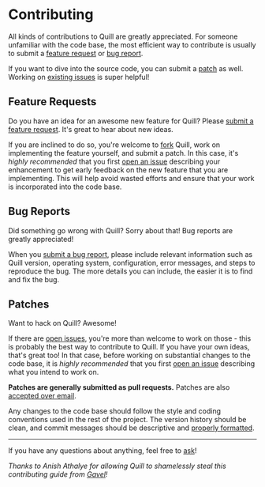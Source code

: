 Contributing
============

All kinds of contributions to Quill are greatly appreciated. For someone
unfamiliar with the code base, the most efficient way to contribute is usually
to submit a [feature request](#feature-requests) or [bug report](#bug-reports).

If you want to dive into the source code, you can submit a [patch](#patches) as
well. Working on [existing issues][issues] is super helpful!

Feature Requests
----------------

Do you have an idea for an awesome new feature for Quill? Please [submit a
feature request][issue]. It's great to hear about new ideas.

If you are inclined to do so, you're welcome to [fork][fork] Quill, work on
implementing the feature yourself, and submit a patch. In this case, it's
*highly recommended* that you first [open an issue][issue] describing your
enhancement to get early feedback on the new feature that you are implementing.
This will help avoid wasted efforts and ensure that your work is incorporated
into the code base.

Bug Reports
-----------

Did something go wrong with Quill? Sorry about that! Bug reports are greatly
appreciated!

When you [submit a bug report][issue], please include relevant information such
as Quill version, operating system, configuration, error messages, and steps to
reproduce the bug. The more details you can include, the easier it is to find
and fix the bug.

Patches
-------

Want to hack on Quill? Awesome!

If there are [open issues][issues], you're more than welcome to work on those -
this is probably the best way to contribute to Quill. If you have your own
ideas, that's great too! In that case, before working on substantial changes to
the code base, it is *highly recommended* that you first [open an issue][issue]
describing what you intend to work on.

**Patches are generally submitted as pull requests.** Patches are also
[accepted over email][email].

Any changes to the code base should follow the style and coding conventions
used in the rest of the project. The version history should be clean, and
commit messages should be descriptive and [properly formatted][commit-messages].

---

If you have any questions about anything, feel free to [ask][email]!

*Thanks to Anish Athalye for allowing Quill to shamelessly steal this contributing guide from [Gavel][gavel]!*

[issue]: https://github.com/techx/quill/issues/new
[issues]: https://github.com/techx/quill/issues
[fork]: https://github.com/techx/quill/fork
[email]: mailto:quill@hackmit.org
[commit-messages]: http://tbaggery.com/2008/04/19/a-note-about-git-commit-messages.html
[gavel]: https://github.com/anishathalye/gavel
